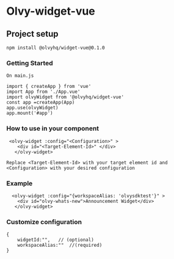# Olvy-widget-vue

## Project setup
```
npm install @olvyhq/widget-vue@0.1.0
```

### Getting Started
```
On main.js

import { createApp } from 'vue'
import App from './App.vue'
import olvyWidget from '@olvyhq/widget-vue'
const app =createApp(App)
app.use(olvyWidget)
app.mount('#app')

```

### How to use in your component
```
 <olvy-widget :config="<Configuration>" >
    <div id="<Target-Element-Id>" </div>
   </olvy-widget>

Replace <Target-Element-Id> with your target element id and <Configuration> with your desired configuration
```
### Example
```
  <olvy-widget :config="{workspaceAlias: 'olvysdktest'}" >
    <div id="olvy-whats-new">Announcement Widget</div>
   </olvy-widget>

```



### Customize configuration
```
{
    widgetId:"",   // (optional)
    workspaceAlias:""  //(required)
}
```
